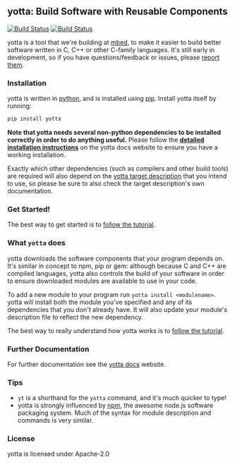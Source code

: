 ## yotta: Build Software with Reusable Components
[![Build Status](https://travis-ci.org/ARMmbed/yotta.svg)](https://travis-ci.org/ARMmbed/yotta)
[![Build Status](https://circleci.com/gh/ARMmbed/yotta.svg?style=svg)](https://circleci.com/gh/ARMmbed/yotta)

yotta is a tool that we're building at [mbed](https://mbed.org), to make it
easier to build better software written in C, C++ or other C-family languages.
It's still early in development, so if you have questions/feedback or issues,
please [report them](https://github.com/ARMmbed/yotta/issues).

### Installation
yotta is written in
[python](https://www.python.org/downloads/release/python-279/), and is
installed using [pip](https://pip.pypa.io/en/stable/installing/).
Install yotta itself by running:

```bash
pip install yotta
```

**Note that yotta needs several non-python dependencies to be installed
correctly in order to do anything useful.** Please follow the **[detailed
installation instructions](http://yottadocs.mbed.com/#installing)** on the
yotta docs website to ensure you have a working installation.

Exactly which other dependencies (such as compilers and other build tools) are
required will also depend on the [yotta target
description](http://yottadocs.mbed.com/tutorial/targets.html) that you intend
to use, so please be sure to also check the target description's own
documentation.

### Get Started!
The best way to get started is to [follow the
tutorial](http://yottadocs.mbed.com/tutorial/tutorial.html).

### What `yotta` does
yotta downloads the software components that your program depends on. It's
similar in concept to npm, pip or gem: although because C and C++ are compiled
languages, yotta also controls the build of your software in order to ensure
downloaded modules are available to use in your code.

To add a new module to your program run `yotta install <modulename>`.  yotta
will install both the module you've specified and any of its dependencies that
you don't already have. It will also update your module's description file to
reflect the new dependency.

The best way to really understand how yotta works is to [follow the
tutorial](http://yottadocs.mbed.com/tutorial/tutorial.html).

### Further Documentation
For further documentation see the [yotta docs](http://yottadocs.mbed.com)
website.

### Tips
 * `yt` is a shorthand for the `yotta` command, and it's much quicker to type!
 * yotta is strongly influenced by [npm](http://npmjs.org), the awesome node.js
   software packaging system. Much of the syntax for module description and
   commands is very similar.

### License
yotta is licensed under Apache-2.0
